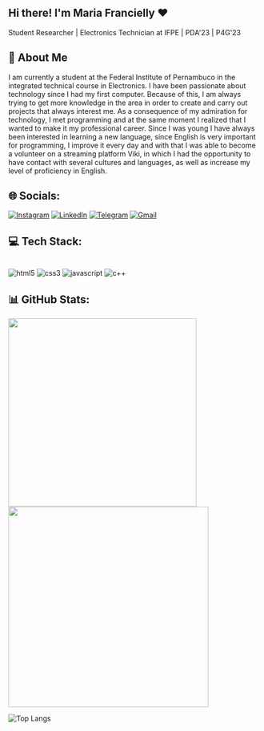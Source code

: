 ## Hi there! I'm Maria Francielly ❤️

Student Researcher | Electronics Technician at IFPE | PDA'23 | P4G'23

## 📖 About Me

I am currently a student at the Federal Institute of Pernambuco in the integrated technical course in Electronics. I have been passionate about technology since I had my first computer. Because of this, I am always trying to get more knowledge in the area in order to create and carry out projects that always interest me. As a consequence of my admiration for technology, I met programming and at the same moment I realized that I wanted to make it my professional career. Since I was young I have always been interested in learning a new language, since English is very important for programming, I improve it every day and with that I was able to become a volunteer on a streaming platform Viki, in which I had the opportunity to have contact with several cultures and languages, as well as increase my level of proficiency in English.

## 🌐 Socials:

[![Instagram](https://img.shields.io/badge/Instagram-E4405F?style=for-the-badge&logo=instagram&logoColor=white)](https://www.instagram.com/frananisio/)
[![LinkedIn](https://img.shields.io/badge/LinkedIn-0077B5?style=for-the-badge&logo=linkedin&logoColor=white)](https://www.linkedin.com/in/maria-francielly-602964217/)
[![Telegram](https://img.shields.io/badge/Telegram-2CA5E0?style=for-the-badge&logo=telegram&logoColor=white)](https://t.me/frananisio1)
[![Gmail](https://img.shields.io/badge/Gmail-D14836?style=for-the-badge&logo=gmail&logoColor=white)](mfranciellyanisio@gmail.com)

## 💻 Tech Stack:

<div style="display: inline_block"><br/>
    <img align-items="center" alt="html5" src="https://img.shields.io/badge/HTML5-E34F26?style=for-the-badge&logo=html5&logoColor=white"/>
    <img align-items="center" alt="css3" src="https://img.shields.io/badge/CSS3-1572B6?style=for-the-badge&logo=css3&logoColor=white"/>
    <img align-items="center" alt="javascript" src="https://img.shields.io/badge/JavaScript-323330?style=for-the-badge&logo=javascript&logoColor=F7DF1E"/>
    <img align-items="center" alt="c++" src="https://img.shields.io/badge/C%2B%2B-00599C?style=for-the-badge&logo=c%2B%2B&logoColor=white"/>
</div>

## 📊 GitHub Stats:

<img src="https://github-readme-stats.vercel.app/api?username=frananisio&show_icons=true&theme=dracula" width=376px/>  <img src="https://github-readme-streak-stats.herokuapp.com/?user=frananisio&theme=dracula&hide_border=false"  width="400px" />

![Top Langs](https://github-readme-stats.vercel.app/api/top-langs/?username=frananisio&theme=dracula&layout=compact)
